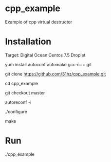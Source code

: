 # cpp_example
Example of cpp virtual destructor

# Installation
Target: Digital Ocean Centos 7.5 Droplet

yum install autoconf automake gcc-c++ git

git clone https://github.com/31hz/cpp_example.git

cd cpp_example

git checkout master

autoreconf -i

./configure

make

# Run
./cpp_example

